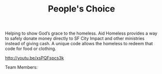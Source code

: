 ﻿---
title: People's Choice
intro: Aid Homeless
---
Helping to show God’s grace to the homeless. Aid Homeless provides a way to safely donate money directly to SF City Impact and other ministries instead of giving cash. A unique code allows the homeless to redeem that code for food or clothing. 

http://youtu.be/xsPQFspcs3k 

Team Members: 


